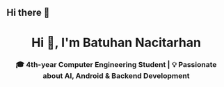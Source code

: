 ## Hi there 👋
<h1 align="center">Hi 👋, I'm Batuhan Nacitarhan</h1>
<h3 align="center">🎓 4th-year Computer Engineering Student | 💡 Passionate about AI, Android & Backend Development</h3>


<!--
**BatuhanNacitarhan/BatuhanNacitarhan** is a ✨ _special_ ✨ repository because its `README.md` (this file) appears on your GitHub profile.

Here are some ideas to get you started:

- 🔭 I’m currently working on ...
- 🌱 I’m currently learning ...
- 👯 I’m looking to collaborate on ...
- 🤔 I’m looking for help with ...
- 💬 Ask me about ...
- 📫 How to reach me: ...
- 😄 Pronouns: ...
- ⚡ Fun fact: ...
-->
